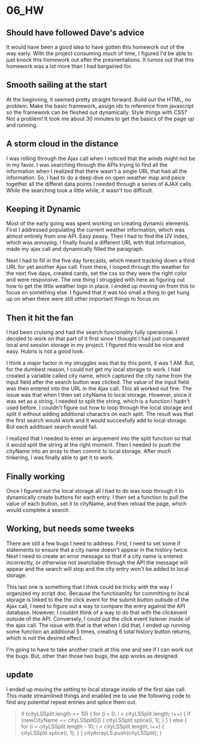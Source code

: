 # 06_HW

## Should have followed Dave's advice

It would have been a good idea to have gotten this homework out of the way early. With the project consuming much of time, I figured I'd be able to just knock this homework out after the presnentations. It turnos out that this homework was a lot more than I had bargained for.

## Smooth sailing at the start

At the beginning, it seemed pretty straight forward. Build out the HTML, no problem. Make the basic framework, assign ids to reference from javascript so the framework can be fleshed out dynamically. Style things with CSS? Not a problem! It took me about 30 minutes to get the basics of the page up and running.

## A storm cloud in the distance

I was rolling through the Ajax call when I noticed that the winds might not be in my favor. I was searching through the APIs trying to find all the information when I realized that there wasn't a single URL that had all the information. So, I had to do a deep dive on open weather map and peice together all the differet data points I needed through a series of AJAX calls. While the searching took a little while, it wasn't too difficult.

## Keeping it Dynamic

Most of the early going was spent working on creating dynamic elements. First I addressed populating the current weather information, which was almost entirely from one API. Easy peasy. Then I had to find the UV index, which was annoying. I finally found a different URL with that information, made my ajax call and dynamically filled the paragraph.

Next I had to fill in the five day forecasts, which meant tracking down a third URL for yet another Ajax call. From there, I looped through the weather for the next five days, created cards, set the css so they were the right color and were responsive. The one thing I struggled with here as figuring out how to get the little weather logo in place. I ended up moving on from this to focus on something else. I figured that it was too small a thing to get hung up on when there were still other important things to focus on.

## Then it hit the fan

I had been cruising and had the search funcionality fully operaional. I decided to work on that part of it first since I thought I had just conquered local and session storage in my project. I figured this would be nice and easy. Hubris is not a good look.

I think a major factor in my struggles was that by this point, it was 1 AM. But, for the dumbest reason, I could not get my local storage to work. I had created a variable called city name, which captured the city name from the input field after the search button was clicked. The value of the input field was then entered into the URL in the Ajax call. This all worked out fine. The issue was that when I then set cityName to local storage. However, since it was set as a string, I needed to split the string, which is a function I hadn't used before. I couldn't figure out how to loop through the local storage and split it without adding additional charactrs on each split. The result was that the first search would work and it would succesfully add to local storage. But each additoanl search would fail.

I realized that I needed to enter an arguement into the split function so that it would split the string at the right moment. Then I needed to push the cityName into an array to then commit to local storage. After much tinkering, I was finally able to get it to work.

## Finally working

Once I figured out the local storage all I had to do was loop through it to dynamically create buttons for each entry. I then set a function to pull the value of each button, set it to cityName, and then reload the page, which would complete a search.

## Working, but needs some tweeks

There are still a few bugs I need to address. First, I need to set some if statements to ensure that a city name doesn't appear in the history twice. Next I need to create an error message so that if a city name is entered incorrectly, or otherwise not searchable through the API the message will appear and the search will stop and the city entry won't be added to local storage.

This last one is something that I think could be tricky with the way I organized my script doc. Because the functioanlity for committing to local storage is linked to the the click event for the submit button outisde of the Ajax call, I need to figure out a way to compare the entry against the API database. However, I couldnt think of a way to do that with the clickevent outside of the API. Conversely, I could put the click event listener inside of the ajax call. The issue with that is that when I did that, I ended up running some function an additional 5 times, creating 6 total history button returns, which is not the desired effect.

I'm going to have to take another crack at this one and see if I can work out the bugs. But, other than those two bugs, the app works as designed.

## update

I ended up moving the setting to local storage inside of the first ajax call. This made streamlined things and enabled me to use the following code to find any potential repeat entries and splice them out.

> if (cityLSSplit.length <= 10) {
> for (i = 0; i < cityLSSplit.length; i++) {
> if (newCityName == cityLSSplit[i]) {
> cityLSSplit.splice(i, 1);
> }
> }
> } else {
> for (i = cityLSSplit.length - 10; i < cityLSSplit.length; i++) {
> cityLSSplit.splice(i, 1);
> }
> }
> cityArrayLS.push(cityLSSplit);
> }
